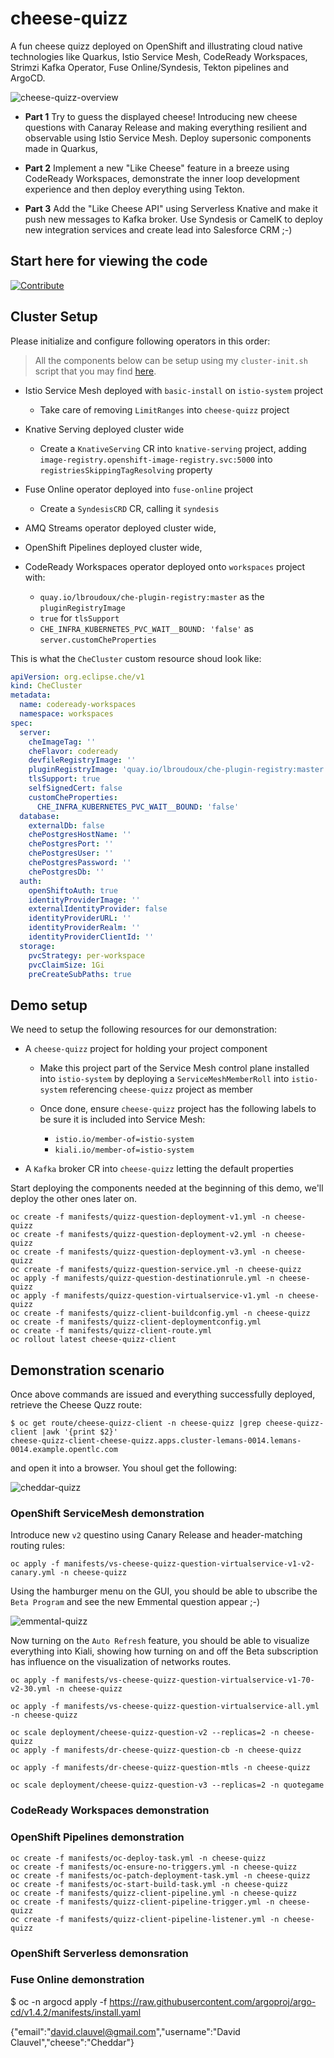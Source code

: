 # cheese-quizz

A fun cheese quizz deployed on OpenShift and illustrating cloud native technologies like Quarkus, Istio Service Mesh, CodeReady Workspaces, Strimzi Kafka Operator, Fuse Online/Syndesis, Tekton pipelines and ArgoCD.

![cheese-quizz-overview](./assets/cheese-quizz-overview.png)

* **Part 1** Try to guess the displayed cheese! Introducing new cheese questions with Canaray Release and making everything resilient and observable using Istio Service Mesh. Deploy supersonic components made in Quarkus,

* **Part 2** Implement a new "Like Cheese" feature in a breeze using CodeReady Workspaces, demonstrate the inner loop development experience and then deploy everything using Tekton.

* **Part 3** Add the "Like Cheese API" using Serverless Knative and make it push new messages to Kafka broker. Use Syndesis or CamelK to deploy new integration services and create lead into Salesforce CRM ;-) 

## Start here for viewing the code

[![Contribute](https://che.openshift.io/factory/resources/factory-contribute.svg)](https://codeready-workspaces.apps.cluster-lemans-7d9e.lemans-7d9e.example.opentlc.com/f?url=https://github.com/lbroudoux/cheese-quizz)

## Cluster Setup

Please initialize and configure following operators in this order:

> All the components below can be setup using my `cluster-init.sh` script that you may find [here](https://github.com/lbroudoux/openshift-cases/tree/master/cluster-init/ocp-4.4).

* Istio Service Mesh deployed with `basic-install` on `istio-system` project
  * Take care of removing `LimitRanges` into `cheese-quizz` project

* Knative Serving deployed cluster wide
  * Create a `KnativeServing` CR into `knative-serving` project, adding `image-registry.openshift-image-registry.svc:5000` into `registriesSkippingTagResolving` property

* Fuse Online operator deployed into `fuse-online` project
  * Create a `SyndesisCRD` CR, calling it `syndesis`

* AMQ Streams operator deployed cluster wide,

* OpenShift Pipelines deployed cluster wide,

* CodeReady Workspaces operator deployed onto `workspaces` project with:
  * `quay.io/lbroudoux/che-plugin-registry:master` as the `pluginRegistryImage`
  * `true` for `tlsSupport`
  * `CHE_INFRA_KUBERNETES_PVC_WAIT__BOUND: 'false'` as `server.customCheProperties`

This is what the `CheCluster` custom resource shoud look like: 

```yml
apiVersion: org.eclipse.che/v1
kind: CheCluster
metadata:
  name: codeready-workspaces
  namespace: workspaces
spec:
  server:
    cheImageTag: ''
    cheFlavor: codeready
    devfileRegistryImage: ''
    pluginRegistryImage: 'quay.io/lbroudoux/che-plugin-registry:master'
    tlsSupport: true
    selfSignedCert: false
    customCheProperties:
      CHE_INFRA_KUBERNETES_PVC_WAIT__BOUND: 'false'
  database:
    externalDb: false
    chePostgresHostName: ''
    chePostgresPort: ''
    chePostgresUser: ''
    chePostgresPassword: ''
    chePostgresDb: ''
  auth:
    openShiftoAuth: true
    identityProviderImage: ''
    externalIdentityProvider: false
    identityProviderURL: ''
    identityProviderRealm: ''
    identityProviderClientId: ''
  storage:
    pvcStrategy: per-workspace
    pvcClaimSize: 1Gi
    preCreateSubPaths: true
```

## Demo setup

We need to setup the following resources for our demonstration:

* A `cheese-quizz` project for holding your project component
  * Make this project part of the Service Mesh control plane installed into `istio-system` by deploying a `ServiceMeshMemberRoll` into `istio-system` referencing `cheese-quizz` project as member

  * Once done, ensure `cheese-quizz` project has the following labels to be sure it is included into Service Mesh: 
    * `istio.io/member-of=istio-system`
    * `kiali.io/member-of=istio-system`

* A `Kafka` broker CR into `cheese-quizz` letting the default properties

Start deploying the components needed at the beginning of this demo, we'll deploy the other ones later on.

```
oc create -f manifests/quizz-question-deployment-v1.yml -n cheese-quizz
oc create -f manifests/quizz-question-deployment-v2.yml -n cheese-quizz
oc create -f manifests/quizz-question-deployment-v3.yml -n cheese-quizz
oc create -f manifests/quizz-question-service.yml -n cheese-quizz
oc apply -f manifests/quizz-question-destinationrule.yml -n cheese-quizz
oc apply -f manifests/quizz-question-virtualservice-v1.yml -n cheese-quizz
oc create -f manifests/quizz-client-buildconfig.yml -n cheese-quizz
oc create -f manifests/quizz-client-deploymentconfig.yml
oc create -f manifests/quizz-client-route.yml
oc rollout latest cheese-quizz-client
```

## Demonstration scenario

Once above commands are issued and everything successfully deployed, retrieve the Cheese Quzz route:

```
$ oc get route/cheese-quizz-client -n cheese-quizz |grep cheese-quizz-client |awk '{print $2}' 
cheese-quizz-client-cheese-quizz.apps.cluster-lemans-0014.lemans-0014.example.opentlc.com
```

and open it into a browser. You shoul get the following:

![cheddar-quizz](./assets/cheddar-quizz.png)

### OpenShift ServiceMesh demonstration

Introduce new `v2` questino using Canary Release and header-matching routing rules:

```
oc apply -f manifests/vs-cheese-quizz-question-virtualservice-v1-v2-canary.yml -n cheese-quizz
```

Using the hamburger menu on the GUI, you should be able to ubscribe the `Beta Program` and see the new Emmental question appear ;-) 

![emmental-quizz](./assets/emmental-quizz.png)

Now turning on the `Auto Refresh` feature, you should be able to visualize everything into Kiali, showing how turning on and off the Beta subscription has influence on the visualization of networks routes.


```
oc apply -f manifests/vs-cheese-quizz-question-virtualservice-v1-70-v2-30.yml -n cheese-quizz
```

```
oc apply -f manifests/vs-cheese-quizz-question-virtualservice-all.yml -n cheese-quizz
```

```
oc scale deployment/cheese-quizz-question-v2 --replicas=2 -n cheese-quizz
oc apply -f manifests/dr-cheese-quizz-question-cb -n cheese-quizz
```

```
oc apply -f manifests/dr-cheese-quizz-question-mtls -n cheese-quizz
```

```
oc scale deployment/cheese-quizz-question-v3 --replicas=2 -n quotegame
```

### CodeReady Workspaces demonstration

### OpenShift Pipelines demonstration

```
oc create -f manifests/oc-deploy-task.yml -n cheese-quizz
oc create -f manifests/oc-ensure-no-triggers.yml -n cheese-quizz
oc create -f manifests/oc-patch-deployment-task.yml -n cheese-quizz
oc create -f manifests/oc-start-build-task.yml -n cheese-quizz
oc create -f manifests/quizz-client-pipeline.yml -n cheese-quizz
oc create -f manifests/quizz-client-pipeline-trigger.yml -n cheese-quizz
oc create -f manifests/quizz-client-pipeline-listener.yml -n cheese-quizz
``` 

### OpenShift Serverless demonsration

### Fuse Online demonstration

$ oc -n argocd apply -f https://raw.githubusercontent.com/argoproj/argo-cd/v1.4.2/manifests/install.yaml


{"email":"david.clauvel@gmail.com","username":"David Clauvel","cheese":"Cheddar"}